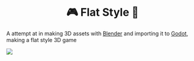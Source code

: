 <h1 align="center">
  🎮 Flat Style 🎴
</h1>

  A attempt at in making 3D assets with [Blender](https://github.com/blender/blender) and importing it to [Godot](https://github.com/godotengine/godot), making a flat style 3D game
  
<img align="center" src="https://raw.githubusercontent.com/Arthurcn96/Flat3D/master/assets/Flat.gif" />
